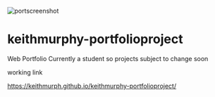 ![portscreenshot](https://user-images.githubusercontent.com/85463607/125573080-7968aea4-46fb-4a1f-aa42-2d9d9f5c93e3.png)
# keithmurphy-portfolioproject

Web Portfolio 
Currently a student so projects subject to change soon 

working link

https://keithmurph.github.io/keithmurphy-portfolioproject/
